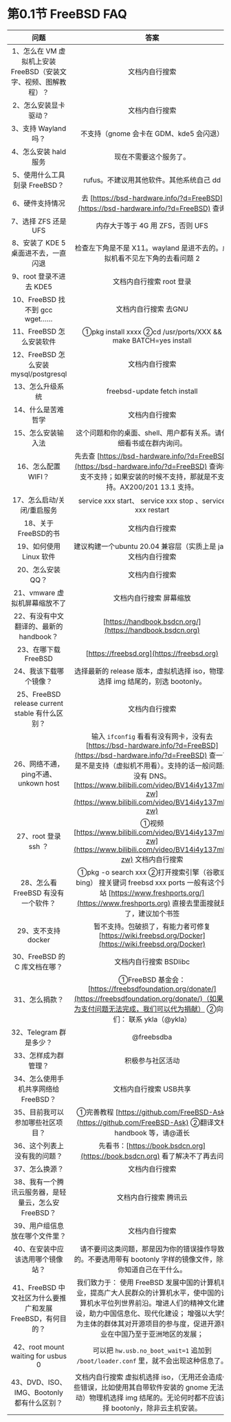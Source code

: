 # 第0.1节 FreeBSD FAQ

|                    问题                    |                                                                                                                    答案                                                                                                                    |
| :--------------------------------------: | :--------------------------------------------------------------------------------------------------------------------------------------------------------------------------------------------------------------------------------------: |
|  1、怎么在 VM 虚拟机上安装 FreeBSD（安装文字、视频、图解教程）？  |                                                                                                                  文档内自行搜索                                                                                                                 |
|                2、怎么安装显卡驱动？               |                                                                                                                  文档内自行搜索                                                                                                                 |
|              3、支持 Wayland 吗？             |                                                                                                        不支持（gnome 会卡在 GDM、kde5 会闪退）                                                                                                       |
|              4、怎么安装 hald 服务              |                                                                                                                现在不需要这个服务了。                                                                                                               |
|            5、使用什么工具刻录 FreeBSD？           |                                                                                                         rufus。不建议用其他软件。其他系统自己 dd                                                                                                         |
|                 6、硬件支持情况                 |                                                                             去 [https://bsd-hardware.info/?d=FreeBSD](https://bsd-hardware.info/?d=FreeBSD) 查询                                                                            |
|              7、选择 ZFS 还是UFS              |                                                                                                          内存大于等于 4G 用 ZFS，否则 UFS                                                                                                          |
|          8、安装了 KDE 5 桌面进不去，一直闪退          |                                                                                                检查左下角是不是 X11。wayland 是进不去的。虚拟机看不见左下角的去看问题 2                                                                                               |
|             9、root 登录不进去 KDE5            |                                                                                                              文档内自行搜索 root 登录                                                                                                             |
|         10、FreeBSD 找不到 gcc wget……        |                                                                                                               文档内自行搜索 去GNU                                                                                                               |
|             11、FreeBSD 怎么安装软件            |                                                                                      ①pkg install xxxx ②cd /usr/ports/XXX && make BATCH=yes install                                                                                      |
|     12、FreeBSD 怎么安装 mysql/postgresql     |                                                                                                                  文档内自行搜索                                                                                                                 |
|                 13、怎么升级系统                |                                                                                                       freebsd-update fetch install                                                                                                       |
|                14、什么是苦难哲学                |                                                                                                                  文档内自行搜索                                                                                                                 |
|                15、怎么安装输入法                |                                                                                                    这个问题和你的桌面、shell、用户都有关系。请仔细看书或在群内询问。                                                                                                   |
|               16、怎么配置 WIFI？              |                                                       先去查 [https://bsd-hardware.info/?d=FreeBSD](https://bsd-hardware.info/?d=FreeBSD) 查询看支不支持；如果安装的时候不支持，那就是不支持。AX200/201 13.1 支持。                                                      |
|              17、怎么启动/关闭/重启服务             |                                                                                         service xxx start、 service xxx stop 、service xxx restart                                                                                         |
|              18、关于FreeBSD的书              |                                                                                                                  文档内自行搜索                                                                                                                 |
|             19、如何使用 Linux 软件             |                                                                                                 建议构建一个ubuntu 20.04 兼容层（实质上是 jail）文档内自行搜索                                                                                                 |
|                20、怎么安装 QQ？               |                                                                                                                  文档内自行搜索                                                                                                                 |
|            21、vmware 虚拟机屏幕缩放不了           |                                                                                                               文档内自行搜索 屏幕缩放                                                                                                               |
|         22、有没有中文翻译的、最新的 handbook？        |                                                                                         [https://handbook.bsdcn.org/](https://handbook.bsdcn.org)                                                                                        |
|              23、在哪下载 FreeBSD             |                                                                                                [https://freebsd.org](https://freebsd.org)                                                                                                |
|               24、我该下载哪个镜像？               |                                                                                           选择最新的 release 版本，虚拟机选择 iso，物理机选择 img 结尾的，别选 bootonly。                                                                                          |
| 25、FreeBSD release current stable 有什么区别？ |                                                                                                                  文档内自行搜索                                                                                                                 |
|        26、网络不通，ping不通、unkown host        | 输入 `ifconfig` 看看有没有网卡，没有去 [https://bsd-hardware.info/?d=FreeBSD](https://bsd-hardware.info/?d=FreeBSD) 查一下是不是支持（虚拟机不用看）。支持的话一般问题是没有 DNS。[https://www.bilibili.com/video/BV14i4y137mh?zw](https://www.bilibili.com/video/BV14i4y137mh?zw) |
|             27、root 登录 ssh ？             |                                                               ①视频 [https://www.bilibili.com/video/BV14i4y137mh?zw](https://www.bilibili.com/video/BV14i4y137mh?zw) 文档内自行搜索                                                               |
|          28、怎么看 FreeBSD 有没有一个软件？         |                                               ①pkg -o search xxx ②打开搜索引擎（谷歌或bing） 搜关键词 freebsd xxx ports 一般有这个网站 [https://www.freshports.org/](https://www.freshports.org) 直接去里面搜就是了，建议加个书签                                              |
|              29、支不支持 docker              |                                                                           暂不支持。包破损了，有能力者可修复 [https://wiki.freebsd.org/Docker](https://wiki.freebsd.org/Docker)                                                                           |
|           30、FreeBSD 的 C 库文档在哪？          |                                                                                                              文档内自行搜索 BSDlibc                                                                                                             |
|                 31、怎么捐款？                 |                                                  ①FreeBSD 基金会：[https://freebsdfoundation.org/donate/](https://freebsdfoundation.org/donate/)（如果因为支付问题无法完成，我们可以代为捐献） ②向我们： 联系 ykla（@ykla）                                                 |
|             32、Telegram 群是多少？            |                                                                                                                @freebsdba                                                                                                                |
|                33、怎样成为群管理？               |                                                                                                                 积极参与社区活动                                                                                                                 |
|          34、怎么使用手机共享网络给 FreeBSD？         |                                                                                                               文档内自行搜索 USB共享                                                                                                              |
|             35、目前我可以参加哪些社区项目？            |                                                                       ①完善教程 [https://github.com/FreeBSD-Ask](https://github.com/FreeBSD-Ask) ②翻译文档 handbook 等，请@道长                                                                       |
|              36、这个列表上没有我的问题？             |                                                                                      先看书：[https://book.bsdcn.org](https://book.bsdcn.org) 看了解决不了再去问                                                                                      |
|                 37、怎么换源？                 |                                                                                                                  文档内自行搜索                                                                                                                 |
|      38、我有一个腾讯云服务器，是轻量云，怎么安 FreeBSD？     |                                                                                                                文档内自行搜索 腾讯云                                                                                                               |
|             39、用户组信息放在哪个文件里？             |                                                                                                                  文档内自行搜索                                                                                                                 |
|             40、在安装中应该选用哪个镜像站？            |                                                                                        请不要问这类问题，那是因为你的错误操作导致的。不要选用带有 bootonly 字样的镜像文件，除非你知道自己在干什么。                                                                                       |
|  41、FreeBSD 中文社区为什么要推广和发展 FreeBSD，有何目的？  |                                                    我们致力于： 使用 FreeBSD 发展中国的计算机事业，提高广大人民群众的计算机水平，使中国的计算机水平位列世界前沿。增进人们的精神文化建设，助力中国信息化、现代化建设； 增强以大学生为主体的群体其对开源项目的参与度，促进开源事业在中国乃至于亚洲地区的发展；                                                    |
|     42、root mount waiting for usbus 0    |                                                                                     可以把 `hw.usb.no_boot_wait=1` 追加到 `/boot/loader.conf` 里，就不会出现这种信息了。                                                                                    |
|      43、DVD、ISO、IMG、Bootonly 都有什么区别？     |                                                                     文档内自行搜索 虚拟机选择 iso，（无用还会造成一些错误，比如使用其自带软件安装的 gnome 无法启动）物理机选择 img 结尾的。无论何时都不应该选择 bootonly，除非云主机安装。                                                                     |
